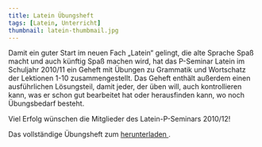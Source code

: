 ```yaml
---
title: Latein Übungsheft
tags: [Latein, Unterricht]
thumbnail: latein-thumbmail.jpg
---
```

<p>
Damit ein guter Start im neuen Fach „Latein“ gelingt, die alte Sprache
Spaß macht und auch künftig Spaß machen wird, hat das P-Seminar Latein
im Schuljahr 2010/11 ein Geheft mit Übungen zu Grammatik und
Wortschatz der Lektionen 1-10 zusammengestellt. Das Geheft enthält
außerdem einen ausführlichen Lösungsteil, damit jeder, der üben will,
auch kontrollieren kann, was er schon gut bearbeitet hat oder
herausfinden kann, wo noch Übungsbedarf besteht.
</p>
    
<p>Viel Erfolg wünschen die Mitglieder des Latein-P-Seminars 2010/12!</p>
    
<p>Das vollständige Übungsheft zum <a href=> herunterladen <!--VERLINKE MICH--></a>.</p>